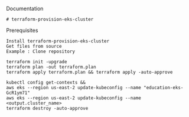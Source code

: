 Documentation

    # terraform-provision-eks-cluster 

Prerequisites

    Install terraform-provision-eks-cluster 
    Get files from source
    Example : Clone repository
    
    terraform init -upgrade
    terraform plan -out terraform.plan
    terraform apply terraform.plan && terraform apply -auto-approve
    
    kubectl config get-contexts && 
    aws eks --region us-east-2 update-kubeconfig --name "education-eks-GcR1ym71"
    aws eks --region us-east-2 update-kubeconfig --name <output.cluster_name>
    terraform destroy -auto-approve
    




